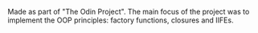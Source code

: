 Made as part of "The Odin Project".
The main focus of the project was to implement the OOP principles: factory functions, closures and IIFEs.
